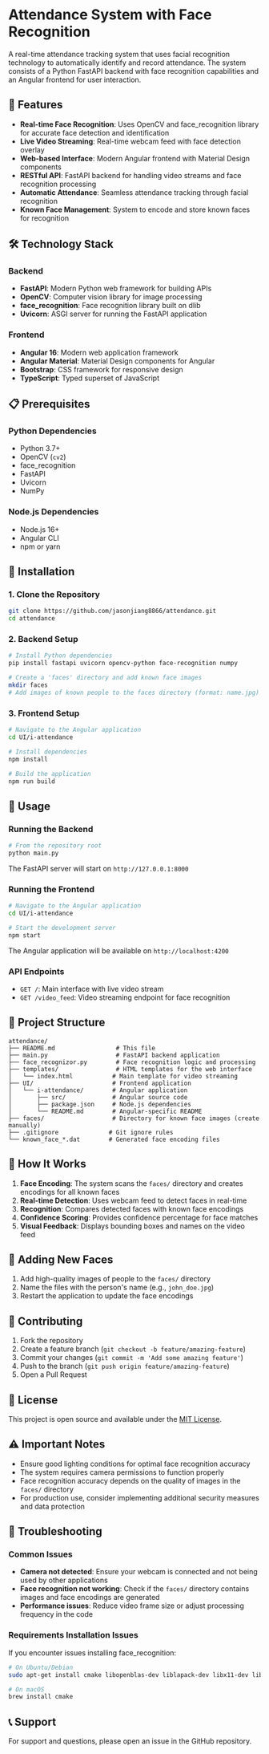 # Attendance System with Face Recognition

A real-time attendance tracking system that uses facial recognition technology to automatically identify and record attendance. The system consists of a Python FastAPI backend with face recognition capabilities and an Angular frontend for user interaction.

## 🚀 Features

- **Real-time Face Recognition**: Uses OpenCV and face_recognition library for accurate face detection and identification
- **Live Video Streaming**: Real-time webcam feed with face detection overlay
- **Web-based Interface**: Modern Angular frontend with Material Design components
- **RESTful API**: FastAPI backend for handling video streams and face recognition processing
- **Automatic Attendance**: Seamless attendance tracking through facial recognition
- **Known Face Management**: System to encode and store known faces for recognition

## 🛠️ Technology Stack

### Backend
- **FastAPI**: Modern Python web framework for building APIs
- **OpenCV**: Computer vision library for image processing
- **face_recognition**: Face recognition library built on dlib
- **Uvicorn**: ASGI server for running the FastAPI application

### Frontend
- **Angular 16**: Modern web application framework
- **Angular Material**: Material Design components for Angular
- **Bootstrap**: CSS framework for responsive design
- **TypeScript**: Typed superset of JavaScript

## 📋 Prerequisites

### Python Dependencies
- Python 3.7+
- OpenCV (`cv2`)
- face_recognition
- FastAPI
- Uvicorn
- NumPy

### Node.js Dependencies
- Node.js 16+
- Angular CLI
- npm or yarn

## 🔧 Installation

### 1. Clone the Repository
```bash
git clone https://github.com/jasonjiang8866/attendance.git
cd attendance
```

### 2. Backend Setup
```bash
# Install Python dependencies
pip install fastapi uvicorn opencv-python face-recognition numpy

# Create a 'faces' directory and add known face images
mkdir faces
# Add images of known people to the faces directory (format: name.jpg)
```

### 3. Frontend Setup
```bash
# Navigate to the Angular application
cd UI/i-attendance

# Install dependencies
npm install

# Build the application
npm run build
```

## 🚀 Usage

### Running the Backend
```bash
# From the repository root
python main.py
```
The FastAPI server will start on `http://127.0.0.1:8000`

### Running the Frontend
```bash
# Navigate to the Angular application
cd UI/i-attendance

# Start the development server
npm start
```
The Angular application will be available on `http://localhost:4200`

### API Endpoints
- `GET /`: Main interface with live video stream
- `GET /video_feed`: Video streaming endpoint for face recognition

## 📁 Project Structure

```
attendance/
├── README.md                 # This file
├── main.py                   # FastAPI backend application
├── face_recognizor.py        # Face recognition logic and processing
├── templates/                # HTML templates for the web interface
│   └── index.html           # Main template for video streaming
├── UI/                      # Frontend application
│   └── i-attendance/        # Angular application
│       ├── src/             # Angular source code
│       ├── package.json     # Node.js dependencies
│       └── README.md        # Angular-specific README
├── faces/                   # Directory for known face images (create manually)
├── .gitignore              # Git ignore rules
└── known_face_*.dat        # Generated face encoding files
```

## 🎯 How It Works

1. **Face Encoding**: The system scans the `faces/` directory and creates encodings for all known faces
2. **Real-time Detection**: Uses webcam feed to detect faces in real-time
3. **Recognition**: Compares detected faces with known face encodings
4. **Confidence Scoring**: Provides confidence percentage for face matches
5. **Visual Feedback**: Displays bounding boxes and names on the video feed

## 📝 Adding New Faces

1. Add high-quality images of people to the `faces/` directory
2. Name the files with the person's name (e.g., `john_doe.jpg`)
3. Restart the application to update the face encodings

## 🤝 Contributing

1. Fork the repository
2. Create a feature branch (`git checkout -b feature/amazing-feature`)
3. Commit your changes (`git commit -m 'Add some amazing feature'`)
4. Push to the branch (`git push origin feature/amazing-feature`)
5. Open a Pull Request

## 📄 License

This project is open source and available under the [MIT License](LICENSE).

## ⚠️ Important Notes

- Ensure good lighting conditions for optimal face recognition accuracy
- The system requires camera permissions to function properly
- Face recognition accuracy depends on the quality of images in the `faces/` directory
- For production use, consider implementing additional security measures and data protection

## 🔧 Troubleshooting

### Common Issues
- **Camera not detected**: Ensure your webcam is connected and not being used by other applications
- **Face recognition not working**: Check if the `faces/` directory contains images and face encodings are generated
- **Performance issues**: Reduce video frame size or adjust processing frequency in the code

### Requirements Installation Issues
If you encounter issues installing face_recognition:
```bash
# On Ubuntu/Debian
sudo apt-get install cmake libopenblas-dev liblapack-dev libx11-dev libgtk-3-dev

# On macOS
brew install cmake
```

## 📞 Support

For support and questions, please open an issue in the GitHub repository.